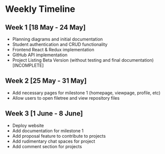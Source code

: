 # Weekly Timeline

## Week 1 [18 May - 24 May]
- Planning diagrams and initial documentation
- Student authentication and CRUD functionality
- Frontend React & Redux implementation
- GitHub API implementation
- Project Listing Beta Version (without testing and final documentation) [INCOMPLETE]

## Week 2 [25 May - 31 May]
- Add necessary pages for milestone 1 (homepage, viewpage, profile, etc)
- Allow users to open filetree and view repository files

## Week 3 [1 June - 8 June]
- Deploy website
- Add documentation for milestone 1
- Add proposal feature to contribute to projects
- Add rudimentary chat spaces for project
- Add comment section for projects


